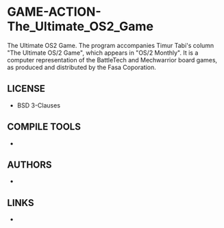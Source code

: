 # GAME-ACTION-The_Ultimate_OS2_Game
The Ultimate OS2 Game. The program accompanies Timur Tabi's column "The Ultimate OS/2 Game", which appears in "OS/2 Monthly".  It is a computer representation of the BattleTech and Mechwarrior board games, as produced and distributed by the Fasa Coporation.

## LICENSE
* BSD 3-Clauses

## COMPILE TOOLS
* 
 
## AUTHORS
* 

## LINKS
* 
